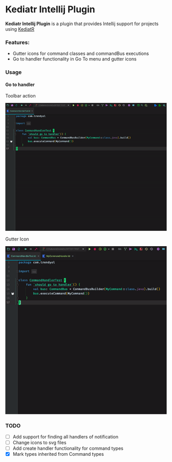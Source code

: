 Kediatr Intellij Plugin
=======================

<!-- Plugin description -->
**Kediatr Intellij Plugin** is a plugin that provides Intellij support for projects using [KediatR](https://github.com/Trendyol/kediatR)

### Features:
 - Gutter icons for command classes and commandBus executions
 - Go to handler functionality in Go To menu and gutter icons 

<!-- Plugin description end -->

### Usage

#### Go to handler

Toolbar action

![Alt Text](docs/go_to_handler_toolbar.gif)

Gutter Icon

![Alt Text](docs/go_to_handler_gutter.gif)


### TODO

- [ ] Add support for finding all handlers of notification
- [ ] Change icons to svg files
- [ ] Add create handler functionality for command types
- [x] Mark types inherited from Command types